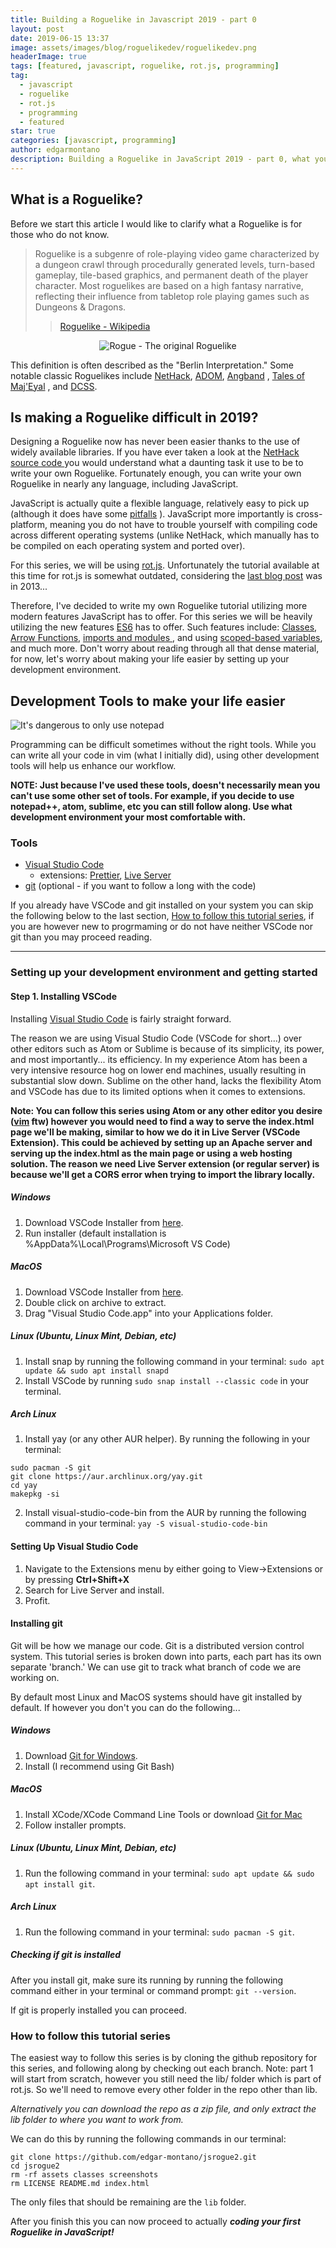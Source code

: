 ```yaml
---
title: Building a Roguelike in Javascript 2019 - part 0
layout: post
date: 2019-06-15 13:37
image: assets/images/blog/roguelikedev/roguelikedev.png
headerImage: true
tags: [featured, javascript, roguelike, rot.js, programming]
tag:
  - javascript
  - roguelike
  - rot.js
  - programming
  - featured
star: true
categories: [javascript, programming]
author: edgarmontano
description: Building a Roguelike in JavaScript 2019 - part 0, what you need to make your first Roguelike game.
---
```


## What is a Roguelike?


Before we start this article I would like to clarify what a Roguelike is for those who do not know.

> Roguelike is a subgenre of role-playing video game characterized by a dungeon crawl through procedurally generated levels, turn-based gameplay, tile-based graphics, and permanent death of the player character. Most roguelikes are based on a high fantasy narrative, reflecting their influence from tabletop role playing games such as Dungeons & Dragons.
>
> > <a href="https://en.wikipedia.org/wiki/Roguelike" target="_blank">Roguelike - Wikipedia </a>


<center>
<img src="https://upload.wikimedia.org/wikipedia/commons/1/17/Rogue_Screen_Shot_CAR.PNG" alt="Rogue - The original Roguelike"/>
</center>

This definition is often described as the "Berlin Interpretation." Some notable classic Roguelikes include <a href='https://www.nethack.org/' target='_blank'>NetHack</a>, <a href='https://www.adom.de/home/index.html' target='_blank'>ADOM</a>, <a href='https://rephial.org/' target='_blank'>Angband</a>
, <a href='https://te4.org' target='_blank'>Tales of Maj'Eyal</a>
, and <a href='https://crawl.develz.org/' target='_blank'>DCSS</a>.

## Is making a Roguelike difficult in 2019?

Designing a Roguelike now has never been easier thanks to the use of widely available libraries. If you have ever taken a look at the <a href="https://github.com/NetHack/NetHack" target="_blank">NetHack source code </a> you would understand what a daunting task it use to be to write your own Roguelike. Fortunately enough, you can write your own Roguelike in nearly any language, including JavaScript.

JavaScript is actually quite a flexible language, relatively easy to pick up (although it does have some <a href='https://whydoesitsuck.com/why-does-javascript-suck/' target='_blank'>pitfalls</a>
). JavaScript more importantly is cross-platform, meaning you do not have to trouble yourself with compiling code across different operating systems (unlike NetHack, which manually has to be compiled on each operating system and ported over).

For this series, we will be using <a href='https://ondras.github.io/rot.js/hp/' target='_blank'>rot.js</a>. Unfortunately the tutorial available at this time for rot.js is somewhat outdated, considering the <a href='http://www.codingcookies.com/2013/11/25/building-a-roguelike-in-javascript-part-16/' target='_blank'>last blog post</a> was in 2013...

Therefore, I've decided to write my own Roguelike tutorial utilizing more modern features JavaScript has to offer. For this series we will be heavily utilizing the new features <a href="http://es6-features.org" target='_blank'>ES6</a> has to offer. Such features include: <a href="https://developer.mozilla.org/en-US/docs/Web/JavaScript/Reference/Classes" target='_blank'>Classes</a>, <a href="https://developer.mozilla.org/en-US/docs/Web/JavaScript/Reference/Functions/Arrow_functions" target='_blank'>Arrow Functions</a>, <a href="https://developer.mozilla.org/en-US/docs/Web/JavaScript/Reference/Statements/import" target='_blank'>imports and modules </a>, and using <a href="https://developer.mozilla.org/en-US/docs/Web/JavaScript/Reference/Statements/let" target='_blank'>scoped-based variables</a>, and much more. Don't worry about reading through all that dense material, for now, let's worry about making your life easier by setting up your development environment.

## Development Tools to make your life easier

![It's dangerous to only use notepad](/assets/images/blog/roguelikedev/its-dangerous-to-go-alone-take-this.jpg)

Programming can be difficult sometimes without the right tools. While you can write all your code in vim (what I initially did), using other development tools will help us enhance our workflow.

**NOTE: Just because I've used these tools, doesn't necessarily mean you can't use some other set of tools. For example, if you decide to use notepad++, atom, sublime, etc you can still follow along. Use what development environment your most comfortable with.**

### Tools

- <a href="https://code.visualstudio.com/download" target='_blank'>Visual Studio Code</a>
  - extensions: <a href="https://marketplace.visualstudio.com/items?itemName=esbenp.prettier-vscode" target='_blank'>Prettier</a>, <a href="https://marketplace.visualstudio.com/items?itemName=ritwickdey.LiveServer" target='_blank'>Live Server</a>
- <a href="https://git-scm.com/" target='_blank'>git</a> (optional - if you want to follow a long with the code)

If you already have VSCode and git installed on your system you can skip the following below to the last section, <a href="#how-to-follow-this-series" > How to follow this tutorial series</a>, if you are however new to progrmaming or do not have neither VSCode nor git than you may proceed reading. 

***



### Setting up your development environment and getting started

#### Step 1. Installing VSCode

Installing <a href="https://code.visualstudio.com/docs/setup/setup-overview" target="_blank">Visual Studio Code</a> is fairly straight forward. 

The reason we are using Visual Studio Code (VSCode for short...) over other editors such as Atom or Sublime is because of its simplicity, its power, and most importantly... its efficiency. In my experience Atom has been a very intensive resource hog on lower end machines, usually resulting in substantial slow down. Sublime on the other hand, lacks the flexibility Atom and VSCode has due to its limited options when it comes to extensions. 

**Note: You can follow this series using Atom or any other editor you desire (<a href="https://www.vim.org/" target="_blank">vim</a> ftw) however you would need to find a way to serve the index.html page we'll be making, similar to how we do it in Live Server (VSCode Extension). This could be achieved by setting up an Apache server and serving up the index.html as the main page or using a web hosting solution. The reason we need Live Server extension (or regular server) is because we'll get a CORS error when trying to import the library locally.**

##### Windows 
1. Download VSCode Installer from <a href="https://code.visualstudio.com/docs?dv=win" target="_blank">here</a>.
2. Run installer (default installation is %AppData%\Local\Programs\Microsoft VS Code) 


##### MacOS
1. Download VSCode Installer from <a href="https://code.visualstudio.com/docs?dv=osx" target="_blank">here</a>.
2. Double click on archive to extract. 
3. Drag "Visual Studio Code.app" into your Applications folder.


##### Linux (Ubuntu, Linux Mint, Debian, etc)
1. Install snap by running the following command in your terminal: `sudo apt update && sudo apt install snapd`
2. Install VSCode by running `sudo snap install --classic code` in your terminal. 


##### Arch Linux
1. Install yay (or any other AUR helper). By running the following in your terminal:
```
sudo pacman -S git
git clone https://aur.archlinux.org/yay.git
cd yay
makepkg -si
```
2. Install visual-studio-code-bin from the AUR by running the following command in your terminal: `yay -S visual-studio-code-bin`


#### Setting Up Visual Studio Code
1. Navigate to the Extensions menu by either going to View->Extensions or by pressing **Ctrl+Shift+X**
2. Search for Live Server and install.
3. Profit.

#### Installing git 

Git will be how we manage our code. Git is a distributed version control system. This tutorial series is broken down into parts, each part has its own separate 'branch.' We can use git to track what branch of code we are working on. 

By default most Linux and MacOS systems should have git installed by default. If however you don't you can do the following...

##### Windows 
1. Download <a href="https://gitforwindows.org/" target="_blank">Git for Windows</a>.
2. Install (I recommend using Git Bash)


##### MacOS
1. Install XCode/XCode Command Line Tools or download <a href="https://sourceforge.net/projects/git-osx-installer/files/">Git for Mac</a>
2. Follow installer prompts.


##### Linux (Ubuntu, Linux Mint, Debian, etc)
1. Run the following command in your terminal: `sudo apt update && sudo apt install git`.


##### Arch Linux 
1. Run the following command in your terminal: `sudo pacman -S git`.


##### Checking if git is installed

After you install git, make sure its running by running the following command either in your terminal or command prompt: `git --version`.

If git is properly installed you can proceed.

<h3 id="how-to-follow-this-series">How to follow this tutorial series</h3>

The easiest way to follow this series is by cloning the github repository for this series, and following along by checking out each branch. Note: part 1 will start from scratch, however you still need the lib/ folder which is part of rot.js. So we'll need to remove every other folder in the repo other than lib. 

*Alternatively you can download the repo as a zip file, and only extract the lib folder to where you want to work from.*

We can do this by running the following commands in our terminal:

```
git clone https://github.com/edgar-montano/jsrogue2.git
cd jsrogue2
rm -rf assets classes screenshots
rm LICENSE README.md index.html
```

The only files that should be remaining are the `lib` folder.

After you finish this you can now proceed to actually **_coding your first Roguelike in JavaScript!_**


